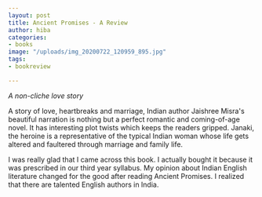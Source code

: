 ```yaml
---
layout: post
title: Ancient Promises - A Review
author: hiba
categories:
- books
image: "/uploads/img_20200722_120959_895.jpg"
tags:
- bookreview

---
```

_A non-cliche love story_

A story of love, heartbreaks and marriage, Indian author Jaishree Misra's beautiful narration is nothing but a perfect romantic and coming-of-age novel. It has interesting plot twists which keeps the readers gripped. Janaki, the heroine is a representative of the typical Indian woman whose life gets altered and faultered through marriage and family life. 

I was really glad that I came across this book. I actually bought it because it was prescribed in our third year syllabus. My opinion about Indian English literature changed for the good after reading Ancient Promises. I realized that there are talented English authors in India.